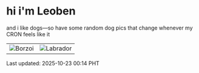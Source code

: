# hi i'm Leoben

and i like dogs—so have some random dog pics that change whenever my CRON feels like it

|  |  |
|--------|----------|
| ![Borzoi](https://random-dog-vercel.vercel.app/api/random-borzoi?v=1761149682) | ![Labrador](https://random-dog-vercel.vercel.app/api/random-labrador?v=1761149682) |

Last updated: 2025-10-23 00:14 PHT
